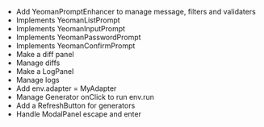 
- Add YeomanPromptEnhancer to manage message, filters and validaters
- Implements YeomanListPrompt
- Implements YeomanInputPrompt
- Implements YeomanPasswordPrompt
- Implements YeomanConfirmPrompt
- Make a diff panel
- Manage diffs
- Make a LogPanel
- Manage logs
- Add env.adapter = MyAdapter
- Manage Generator onClick to run env.run
- Add a RefreshButton for generators
- Handle ModalPanel escape and enter
